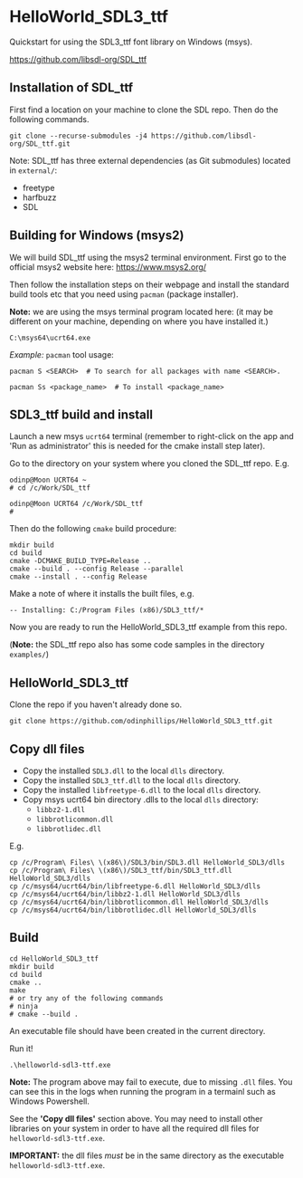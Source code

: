 # HelloWorld_SDL3_ttf

Quickstart for using the SDL3_ttf font library on Windows (msys).

https://github.com/libsdl-org/SDL_ttf

## Installation of SDL_ttf

First find a location on your machine to clone the SDL repo. Then do the following commands.

```
git clone --recurse-submodules -j4 https://github.com/libsdl-org/SDL_ttf.git
```

Note: SDL_ttf has three external dependencies (as Git submodules) located in `external/`:
- freetype
- harfbuzz
- SDL

## Building for Windows (msys2)

We will build SDL_ttf using the msys2 terminal environment. First go to the official msys2 website here: https://www.msys2.org/

Then follow the installation steps on their webpage and install the standard build tools etc that you need using `pacman` (package installer).

**Note:** we are using the msys terminal program located here: (it may be different on your machine, depending on where you have installed it.)
```
C:\msys64\ucrt64.exe
```

*Example:* `pacman` tool usage:
```
pacman S <SEARCH>  # To search for all packages with name <SEARCH>.

pacman Ss <package_name>  # To install <package_name>
```

## SDL3_ttf build and install

Launch a new msys `ucrt64` terminal (remember to right-click on the app and 'Run as administrator' this is needed for the cmake install step later).

Go to the directory on your system where you cloned the SDL_ttf repo. E.g.

```
odinp@Moon UCRT64 ~
# cd /c/Work/SDL_ttf

odinp@Moon UCRT64 /c/Work/SDL_ttf
#
```
Then do the following `cmake` build procedure:
```
mkdir build
cd build
cmake -DCMAKE_BUILD_TYPE=Release ..
cmake --build . --config Release --parallel
cmake --install . --config Release
```
Make a note of where it installs the built files, e.g.
```
-- Installing: C:/Program Files (x86)/SDL3_ttf/*
```
Now you are ready to run the HelloWorld_SDL3_ttf example from this repo.

(**Note:** the SDL_ttf repo also has some code samples in the directory `examples/`)

## HelloWorld_SDL3_ttf

Clone the repo if you haven't already done so.

```
git clone https://github.com/odinphillips/HelloWorld_SDL3_ttf.git
```

## Copy dll files
- Copy the installed `SDL3.dll` to the local `dlls` directory.
- Copy the installed `SDL3_ttf.dll` to the local `dlls` directory.
- Copy the installed `libfreetype-6.dll` to the local `dlls` directory.
- Copy msys ucrt64 bin directory .dlls to the local `dlls` directory:
  - `libbz2-1.dll`
  - `libbrotlicommon.dll`
  - `libbrotlidec.dll`

E.g.

```
cp /c/Program\ Files\ \(x86\)/SDL3/bin/SDL3.dll HelloWorld_SDL3/dlls
cp /c/Program\ Files\ \(x86\)/SDL3_ttf/bin/SDL3_ttf.dll HelloWorld_SDL3/dlls
cp /c/msys64/ucrt64/bin/libfreetype-6.dll HelloWorld_SDL3/dlls
cp /c/msys64/ucrt64/bin/libbz2-1.dll HelloWorld_SDL3/dlls
cp /c/msys64/ucrt64/bin/libbrotlicommon.dll HelloWorld_SDL3/dlls
cp /c/msys64/ucrt64/bin/libbrotlidec.dll HelloWorld_SDL3/dlls
```

## Build

```
cd HelloWorld_SDL3_ttf
mkdir build
cd build
cmake ..
make
# or try any of the following commands
# ninja
# cmake --build .
```

An executable file should have been created in the current directory.

Run it!
```
.\helloworld-sdl3-ttf.exe
```

**Note:** The program above may fail to execute, due to missing `.dll` files. You can see this in the logs when running the program in a termainl such as Windows Powershell.

See the **'Copy dll files'** section above. You may need to install other libraries on your system in order to have all the required dll files for `helloworld-sdl3-ttf.exe`. 

**IMPORTANT:** the dll files *must* be in the same directory as the executable `helloworld-sdl3-ttf.exe`.

